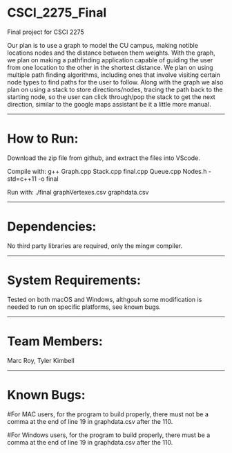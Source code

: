 # CSCI_2275_Final
Final project for CSCI 2275 

Our plan is to use a graph to model the CU campus, making notible locations nodes and the distance between them weights. With the graph, we plan on making a pathfinding application capable of guiding the user from one location to the other in the shortest distance. We plan on using multiple path finding algorithms, including ones that involve visiting certain node types to find paths for the user to follow. Along with the graph we also plan on using a stack to store directions/nodes, tracing the path back to the starting node, so the user can click through/pop the stack to get the next direction, similar to the google maps assistant be it a little more manual.

----------------------------------------

# How to Run:

Download the zip file from github, and extract the files into VScode.

Compile with: g++ Graph.cpp Stack.cpp final.cpp Queue.cpp Nodes.h -std=c++11 -o final 

Run with: ./final graphVertexes.csv graphdata.csv
	
----------------------------------------
  
# Dependencies:

No third party libraries are required,  only the mingw compiler. 
  
----------------------------------------
# System Requirements: 

Tested on both macOS and Windows, althgouh some modification is needed to run on specific platforms, see known bugs. 

----------------------------------------
# Team Members:

Marc Roy, Tyler Kimbell

----------------------------------------
# Known Bugs:

  #For MAC users, for the program to build properly, there must not be a comma at the end of line 19 in graphdata.csv after the 110.
  
  #For Windows users, for the program to build properly, there must be a comma at the end of line 19 in graphdata.csv after the 110.

